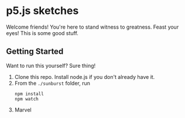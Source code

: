 # p5.js sketches

Welcome friends! You're here to stand witness to greatness. Feast your eyes! This is some good stuff.

## Getting Started

Want to run this yourself? Sure thing!

1. Clone this repo. Install node.js if you don't already have it.
2. From the `./sunburst` folder, run
   ```
   npm install
   npm watch
   ```
3. Marvel
